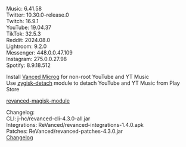 Music: 6.41.58  
Twitter: 10.30.0-release.0  
Twitch: 16.9.1  
YouTube: 19.04.37  
TikTok: 32.5.3  
Reddit: 2024.08.0  
Lightroom: 9.2.0  
Messenger: 448.0.0.47.109  
Instagram: 275.0.0.27.98  
Spotify: 8.9.18.512  

Install [Vanced Microg](https://github.com/TeamVanced/VancedMicroG/releases) for non-root YouTube and YT Music  
Use [zygisk-detach](https://github.com/j-hc/zygisk-detach) module to detach YouTube and YT Music from Play Store  

[revanced-magisk-module](https://github.com/j-hc/revanced-magisk-module)  

Changelog:  
CLI: j-hc/revanced-cli-4.3.0-all.jar  
Integrations: ReVanced/revanced-integrations-1.4.0.apk  
Patches: ReVanced/revanced-patches-4.3.0.jar  
[Changelog](https://github.com/ReVanced/revanced-patches/releases/tag/v4.3.0)  
